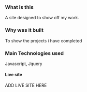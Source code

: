 ### What is this

A site designed to show off my work.

### Why was it built

To show the projects i have completed

### Main Technologies used
Javascript, Jquery
 
#### Live site 
ADD LIVE SITE HERE
